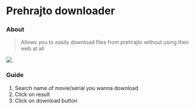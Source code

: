 # Prehrajto downloader
### About
> Allows you to easily download files from prehrajto without using their web at all

<img src="https://cdn.discordapp.com/attachments/1118521693573480579/1144702595684909066/image.png">

### Guide
1. Search name of movie/serial you wanna download
2. Click on result
3. Click on download button
